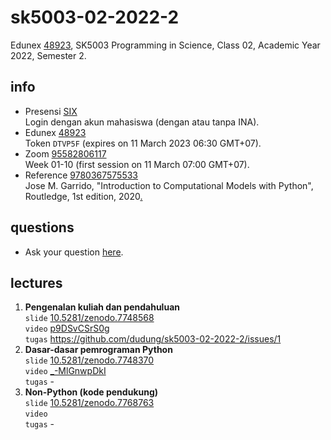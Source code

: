 # sk5003-02-2022-2
Edunex [48923](https://edunex.itb.ac.id/courses/48923/preview), SK5003 Programming in Science, Class 02, Academic Year 2022, Semester 2.


## info
+ Presensi [SIX](https://akademik.itb.ac.id/login)<br>
  Login dengan akun mahasiswa (dengan atau tanpa INA).
+ Edunex [48923](https://edunex.itb.ac.id/courses/48923/preview)<br>
  Token `DTVP5F` (expires on 11 March 2023 06:30 GMT+07).
+ Zoom [95582806117](https://itb-ac-id.zoom.us/j/95582806117?pwd=dFprT1FiNUwrZHBONmcyR3hHL29xZz09)<br>
  Week 01-10 (first session on 11 March 07:00 GMT+07).
+ Reference [9780367575533](https://isbnsearch.org/isbn/9780367575533)<br>
  Jose M. Garrido, "Introduction to Computational Models with Python", Routledge, 1st edition, 2020[.](https://drive.google.com/file/d/1g5yy4Gumjgx32S5fyh_apyW87rGWAR-c/view?usp=share_link)


## questions
+ Ask your question [here](https://github.com/dudung/sk5003-02-2022-2/issues/2).


## lectures
1. **Pengenalan kuliah dan pendahuluan** \
`slide` [10.5281/zenodo.7748568](https://doi.org/10.5281/zenodo.7748568) \
`video` [p9DSvCSrS0g](https://www.youtube.com/watch?v=p9DSvCSrS0g) \
`tugas` https://github.com/dudung/sk5003-02-2022-2/issues/1
2. **Dasar-dasar pemrograman Python** \
`slide` [10.5281/zenodo.7748370](https://doi.org/10.5281/zenodo.7748370) \
`video` [_-MlGnwpDkI](https://www.youtube.com/watch?v=_-MlGnwpDkI) \
`tugas` -
3. **Non-Python (kode pendukung)** \
`slide` [10.5281/zenodo.7768763](https://doi.org/10.5281/zenodo.7768763) \
`video` [](https://www.youtube.com/watch?v=) \
`tugas` -

